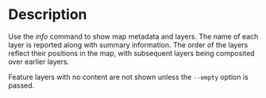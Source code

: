 # Description

Use the *info* command to show map metadata and layers. The name of each layer is reported along with summary information. The order of the layers reflect their positions in the map, with subsequent layers being composited over earlier layers.

Feature layers with no content are not shown unless the `--empty` option is passed.
